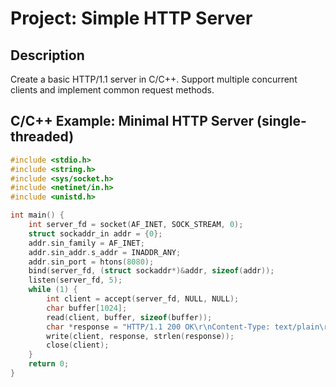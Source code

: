 # Project: Simple HTTP Server

## Description
Create a basic HTTP/1.1 server in C/C++. Support multiple concurrent clients and implement common request methods.

## C/C++ Example: Minimal HTTP Server (single-threaded)
```c
#include <stdio.h>
#include <string.h>
#include <sys/socket.h>
#include <netinet/in.h>
#include <unistd.h>

int main() {
    int server_fd = socket(AF_INET, SOCK_STREAM, 0);
    struct sockaddr_in addr = {0};
    addr.sin_family = AF_INET;
    addr.sin_addr.s_addr = INADDR_ANY;
    addr.sin_port = htons(8080);
    bind(server_fd, (struct sockaddr*)&addr, sizeof(addr));
    listen(server_fd, 5);
    while (1) {
        int client = accept(server_fd, NULL, NULL);
        char buffer[1024];
        read(client, buffer, sizeof(buffer));
        char *response = "HTTP/1.1 200 OK\r\nContent-Type: text/plain\r\n\r\nHello, World!";
        write(client, response, strlen(response));
        close(client);
    }
    return 0;
}
```
